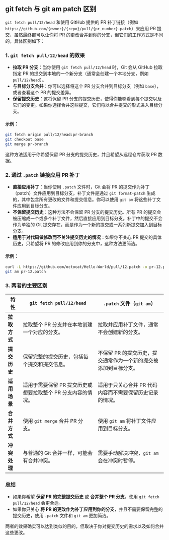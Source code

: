 ## git fetch 与 git am patch 区别

`git fetch pull/12/head` 和使用 GitHub 提供的 PR 补丁链接（例如 `https://github.com/{owner}/{repo}/pull/{pr_number}.patch`）来应用 PR 提交，虽然最终都可以让你将 PR 的更改合并到你的分支，但它们的工作方式是不同的，具体区别如下：

### 1. **`git fetch pull/12/head` 的效果**

- **拉取 PR 分支**：当你使用 `git fetch pull/12/head` 时，Git 会从 GitHub 拉取指定 PR 的提交到本地的一个新分支（通常会创建一个本地分支，例如 `pull/12/head`）。
- **与目标分支合并**：你可以选择将这个 PR 分支合并到目标分支（例如 `base`），或者查看这个 PR 的提交差异。
- **保留提交历史**：这将保留 PR 分支的提交历史，使得你能够看到每个提交以及它们的变更。如果你选择合并这些提交，它们将以合并提交的形式进入目标分支。
  
#### 示例：
```bash
git fetch origin pull/12/head:pr-branch
git checkout base
git merge pr-branch
```

这种方法适用于你希望保留 PR 分支的提交历史，并且希望从远程仓库获取 PR 数据。

### 2. **通过 `.patch` 链接应用 PR 补丁**

- **直接应用补丁**：当你使用 `.patch` 文件时，Git 会将 PR 的提交作为补丁（patch）文件应用到目标分支。补丁文件是通过 `git format-patch` 生成的，其中包含所有更改的文件和提交信息。你可以使用 `git am` 将这些补丁文件应用到目标分支。
- **不保留提交历史**：这种方法不会保留 PR 分支的提交历史。所有 PR 的提交会被压缩成一个或多个补丁文件，然后直接应用到目标分支。补丁中的提交不会作为单独的 Git 提交存在，而是作为一个新的提交或一系列新提交加入到目标分支。
- **适用于对代码做修改而不关注提交历史的情况**：如果你不关心 PR 提交的具体历史，只希望将 PR 的修改应用到你的分支中，这种方法更简洁。

#### 示例：
```bash
curl -L https://github.com/octocat/Hello-World/pull/12.patch -o pr-12.patch
git am pr-12.patch
```

### 3. **两者的主要区别**

| 特性                             | `git fetch pull/12/head`                                   | `.patch` 文件（`git am`）                           |
|----------------------------------|-----------------------------------------------------------|----------------------------------------------------|
| **拉取方式**                     | 拉取整个 PR 分支并在本地创建一个对应的分支。                 | 拉取并应用补丁文件，通常不会创建新的分支。           |
| **提交历史**                     | 保留完整的提交历史，包括每个提交和提交信息。               | 不保留 PR 的提交历史，提交通常作为一个新的提交被添加到目标分支。 |
| **适用场景**                     | 适用于需要保留 PR 提交历史或想要拉取整个 PR 分支内容的情况。 | 适用于只关心合并 PR 代码内容而不需要保留历史记录的情况。 |
| **合并方式**                     | 使用 `git merge` 合并 PR 分支。                           | 使用 `git am` 将补丁文件应用到目标分支。              |
| **冲突处理**                     | 与普通的 Git 合并一样，可能会有合并冲突。                   | 需要手动解决冲突，`git am` 会在冲突时暂停。            |

### 总结

- 如果你希望 **保留 PR 的完整提交历史** 或 **合并整个 PR 分支**，使用 `git fetch pull/12/head` 会更合适。
- 如果你只关心 **将 PR 的更改作为补丁应用到你的分支**，并且不需要保留完整的提交历史，使用 `.patch` 文件和 `git am` 更加简洁。

两者的效果确实可以达到类似的目的，但取决于你对提交历史的需求以及如何合并这些更改。
